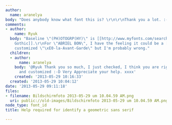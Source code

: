 ```yaml
---
author:
  name: aranelya
body: "Does anybody know what font this is? \r\n\r\nThank you a lot. :-)"
comments:
- author:
    name: Ryuk
  body: "Baseline \"(PH)OTOGRP(HY)\" is [[http://www.myfonts.com/search/avant-garde|Avant-Garde
    Gothic]].\r\nFor \"ABRIEL BON\", I have the feeling it could be a [[http://www.myfonts.com/search/futura|Futura]]
    customized \"\xE0-la-Avant-Garde\" but I'm probably wrong."
  children:
  - author:
      name: aranelya
    body: '@Ryuk Thank you so much, I just checked, I think you are right with Avant-Garde
      and customized :-D Very Appreciate your help. xxxx'
    created: '2013-05-29 10:16:33'
  created: '2013-05-29 10:04:12'
date: '2013-05-29 09:11:18'
files:
- filename: Bildschirmfoto 2013-05-29 um 10.04.59 AM.png
  uri: public://old-images/Bildschirmfoto 2013-05-29 um 10.04.59 AM.png
node_type: font_id
title: Help required for identify a geometric sans serif

---
```

